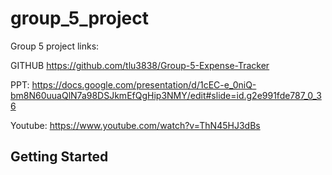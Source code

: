 # group_5_project

Group 5 project links:

GITHUB
https://github.com/tlu3838/Group-5-Expense-Tracker

PPT:
https://docs.google.com/presentation/d/1cEC-e_0niQ-bm8N60uuaQlN7a98DSJkmEfQgHip3NMY/edit#slide=id.g2e991fde787_0_36

Youtube: 
https://www.youtube.com/watch?v=ThN45HJ3dBs
## Getting Started

